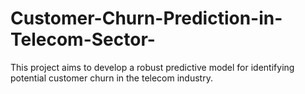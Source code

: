 # Customer-Churn-Prediction-in-Telecom-Sector-
This project aims to develop a robust predictive model for identifying  potential customer churn in the telecom industry.
